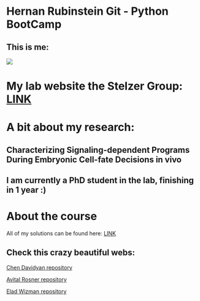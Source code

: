 # Hernan Rubinstein Git - Python BootCamp
## This is me:
![](https://i1.rgstatic.net/ii/profile.image/807756512653315-1569595568624_Q512/Hernan-Rubinstein.jpg)

# My lab website the Stelzer Group: [LINK](https://www.weizmann.ac.il/mcb/Stelzer/home)
# A bit about my research:
## Characterizing Signaling-dependent Programs During Embryonic Cell-fate Decisions in vivo
## I am currently a PhD student in the lab, finishing in 1 year :)

# About the course
All of my solutions can be found here: [LINK](https://github.com/hernanRubinstein/Solutions_Python_BC.git)

## Check this crazy beautiful webs:
[Chen Davidyan repository](https://ChenDavidyan.github.io/)

[Avital Rosner repository](https://avitalrosner.github.io/)

[Elad Wizman repository](https://eladwizman.github.io/)

